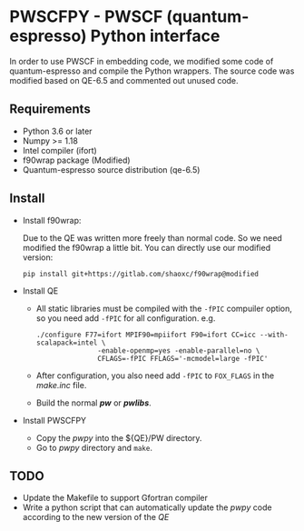 # PWSCFPY - PWSCF (quantum-espresso) Python interface
   In order to use PWSCF in embedding code, we modified some code of quantum-espresso and compile the Python wrappers. The source code was modified based on QE-6.5 and commented out unused code.

## Requirements
 - Python 3.6 or later
 - Numpy >= 1.18
 - Intel compiler (ifort)
 - f90wrap package (Modified)
 - Quantum-espresso source distribution (qe-6.5)

## Install
 - Install f90wrap:

   Due to the QE was written more freely than normal code. So we need modified the f90wrap a little bit. You can directly use our modified version:
    
    ```shell
	pip install git+https://gitlab.com/shaoxc/f90wrap@modified
    ```

 - Install QE

   + All static libraries must be compiled with the `-fPIC` compuiler option, so you need add `-fPIC` for all configuration. e.g.

     ```shell
	 ./configure F77=ifort MPIF90=mpiifort F90=ifort CC=icc --with-scalapack=intel \
	 				-enable-openmp=yes -enable-parallel=no \
	 				CFLAGS=-fPIC FFLAGS='-mcmodel=large -fPIC' 
     ```
   + After configuration, you also need add `-fPIC` to `FOX_FLAGS` in the *make.inc* file.
   + Build the normal ***pw*** or ***pwlibs***.

 - Install PWSCFPY

   + Copy the *pwpy* into the ${QE}/PW directory.
   + Go to *pwpy* directory and `make`.

## TODO
 - Update the Makefile to support Gfortran compiler
 - Write a python script that can automatically update the *pwpy* code according to the new version of the *QE*
